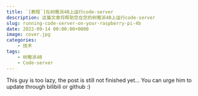 ```yaml
---
title: `[教程`]在树莓派4B上运行code-server
description: 这篇文章将帮助您在您的树莓派4B上运行code-server
slug: running-code-server-on-your-raspberry-pi-4b
date: 2022-09-14 00:00:00+0000
image: cover.jpg
categories:
    - 技术
tags:
    - 树莓派4B
    - Code-server
---
```


This guy is too lazy, the post is still not finished yet...
You can urge him to update through bilibili or github :)

